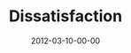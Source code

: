 ---
layout: message
category: message
series: "Game Changers"
title: "Dissatisfaction"
date: 2012-03-10-00-00
message_id: 717
audio: "http://s3.amazonaws.com/crossroads-media/media/legacy/mp3/gamechangers_01.mp3"
audio-duration: "53:29"
program: "http://s3.amazonaws.com/crossroads-media/media/legacy/documents/03_10-11_12Program.pdf"
description: "This week we're talking about how Game Changers share common
traits, including dissatisfaction with the status quo."
video: "https://s3.amazonaws.com/crossroadsvideomessages/gamechangers_01.mp4"
video-duration: "53:36"
video-image: "http://s3.amazonaws.com/crossroads-media/images/legacy/content/gamechangers_01_still.jpg"
explicit: false
---